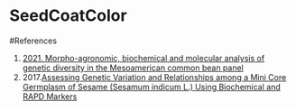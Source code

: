 # SeedCoatColor

#References

1. [2021. Morpho-agronomic, biochemical and molecular analysis of genetic diversity in the Mesoamerican common bean panel](https://www.ncbi.nlm.nih.gov/pmc/articles/PMC8062103/pdf/pone.0249858.pdf)
2. 2017.[Assessing Genetic Variation and Relationships among a Mini Core Germplasm of Sesame (Sesamum indicum L.) Using Biochemical and RAPD Markers](https://www.scirp.org/journal/paperinformation.aspx?paperid=73898)
